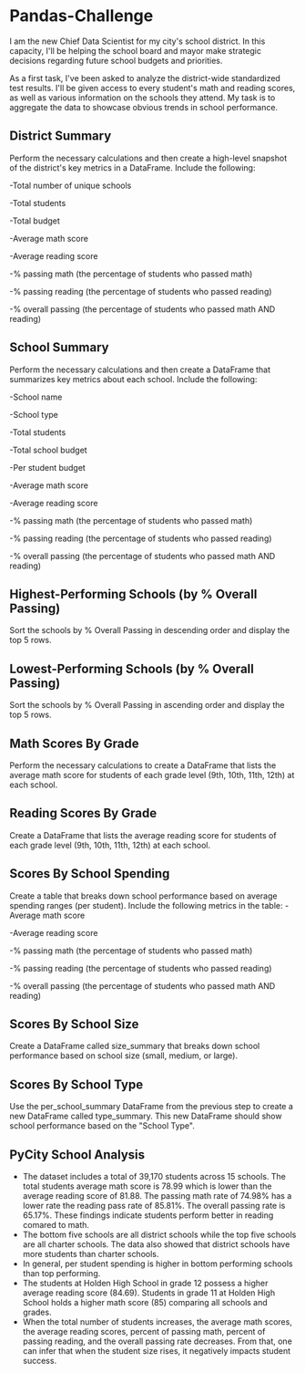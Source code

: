 # Pandas-Challenge
I am the new Chief Data Scientist for my city's school district. In this capacity, I'll be helping the school board and mayor make strategic decisions regarding future school budgets and priorities.

As a first task, I've been asked to analyze the district-wide standardized test results. I'll be given access to every student's math and reading scores, as well as various information on the schools they attend. My task is to aggregate the data to showcase obvious trends in school performance.

## District Summary
Perform the necessary calculations and then create a high-level snapshot of the district's key metrics in a DataFrame.
Include the following:

-Total number of unique schools

-Total students

-Total budget

-Average math score

-Average reading score

-% passing math (the percentage of students who passed math)

-% passing reading (the percentage of students who passed reading)

-% overall passing (the percentage of students who passed math AND reading)
## School Summary
Perform the necessary calculations and then create a DataFrame that summarizes key metrics about each school.
Include the following:

-School name

-School type

-Total students

-Total school budget

-Per student budget

-Average math score

-Average reading score

-% passing math (the percentage of students who passed math)

-% passing reading (the percentage of students who passed reading)

-% overall passing (the percentage of students who passed math AND reading)

## Highest-Performing Schools (by % Overall Passing)
Sort the schools by % Overall Passing in descending order and display the top 5 rows.

## Lowest-Performing Schools (by % Overall Passing)
Sort the schools by % Overall Passing in ascending order and display the top 5 rows.

## Math Scores By Grade
Perform the necessary calculations to create a DataFrame that lists the average math score for students of each grade level (9th, 10th, 11th, 12th) at each school.

## Reading Scores By Grade
Create a DataFrame that lists the average reading score for students of each grade level (9th, 10th, 11th, 12th) at each school.

## Scores By School Spending
Create a table that breaks down school performance based on average spending ranges (per student).
Include the following metrics in the table:
-Average math score

-Average reading score

-% passing math (the percentage of students who passed math)

-% passing reading (the percentage of students who passed reading)

-% overall passing (the percentage of students who passed math AND reading)

## Scores By School Size
Create a DataFrame called size_summary that breaks down school performance based on school size (small, medium, or large).

## Scores By School Type
Use the per_school_summary DataFrame from the previous step to create a new DataFrame called type_summary.
This new DataFrame should show school performance based on the "School Type".


## PyCity School Analysis
- The dataset includes a total of 39,170 students across 15 schools. The total students average math score is 78.99 which is lower than the average reading score of 81.88. The passing math rate of 74.98% has a lower rate the reading pass rate of 85.81%. The overall passing rate is 65.17%. These findings indicate students perform better in reading comared to math.
- The bottom five schools are all district schools while the top five schools are all charter schools. The data also showed that district schools have more students than charter schools.
- In general, per student spending is higher in bottom performing schools than top performing.
- The students at Holden High School in grade 12 possess a higher average reading score (84.69). Students in grade 11 at Holden High School holds a higher math score (85) comparing all schools and grades.
- When the total number of students increases, the average math scores, the average reading scores, percent of passing math, percent of passing reading, and the overall passing rate decreases. From that, one can infer that when the student size rises, it negatively impacts student success.
